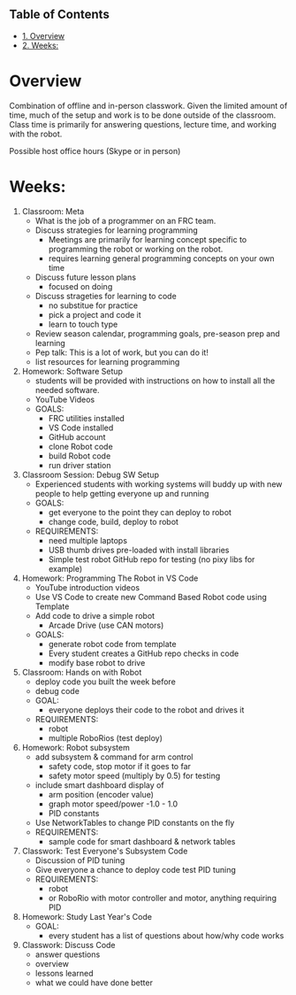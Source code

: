 <div id="table-of-contents">
<h2>Table of Contents</h2>
<div id="text-table-of-contents">
<ul>
<li><a href="#sec-1">1. Overview</a></li>
<li><a href="#sec-2">2. Weeks:</a></li>
</ul>
</div>
</div>



# Overview<a id="sec-1" name="sec-1"></a>

Combination of offline and in-person classwork. Given the limited
amount of time, much of the setup and work is to be done outside of
the classroom. Class time is primarily for answering questions,
lecture time, and working with the robot.

Possible host office hours (Skype or in person)

# Weeks:<a id="sec-2" name="sec-2"></a>

1.  Classroom: Meta
    -   What is the job of a programmer on an FRC team.
    -   Discuss strategies for learning programming
        -   Meetings are primarily for learning concept specific to
            programming the robot or working on the robot.
        -   requires learning general programming concepts on your own time
    -   Discuss future lesson plans
        -   focused on doing
    -   Discuss strageties for learning to code
        -   no substitue for practice
        -   pick a project and code it
        -   learn to touch type
    -   Review season calendar, programming goals, pre-season prep and learning
    -   Pep talk: This is a lot of work, but you can do it!
    -   list resources for learning programming
2.  Homework: Software Setup
    -   students will be provided with instructions on how to install all the needed software.
    -   YouTube Videos
    -   GOALS:
        -   FRC utilities installed
        -   VS Code installed
        -   GitHub account
        -   clone Robot code
        -   build Robot code
        -   run driver station
3.  Classroom Session: Debug SW Setup
    -   Experienced students with working systems will buddy up with new
        people to help getting everyone up and running
    -   GOALS:
        -   get everyone to the point they can deploy to robot
        -   change code, build, deploy to robot
    -   REQUIREMENTS:
        -   need multiple laptops
        -   USB thumb drives pre-loaded with install libraries
        -   Simple test robot GitHub repo for testing (no pixy libs for example)
4.  Homework: Programming The Robot in VS Code 
    -   YouTube introduction videos
    -   Use VS Code to create new Command Based Robot code using Template
    -   Add code to drive a simple robot
        -   Arcade Drive (use CAN motors)
    -   GOALS:
        -   generate robot code from template
        -   Every student creates a GitHub repo checks in code
        -   modify base robot to drive
5.  Classroom: Hands on with Robot 
    -   deploy code you built the week before
    -   debug code
    -   GOAL:
        -   everyone deploys their code to the robot and drives it
    -   REQUIREMENTS:
        -   robot
        -   multiple RoboRios (test deploy)
6.  Homework: Robot subsystem
    -   add subsystem & command for arm control
        -   safety code, stop motor if it goes to far
        -   safety motor speed (multiply by 0.5) for testing
    -   include smart dashboard display of 
        -   arm position (encoder value)
        -   graph motor speed/power  -1.0 - 1.0
        -   PID constants
    -   Use NetworkTables to change PID constants on the fly
    -   REQUIREMENTS:
        -   sample code for smart dashboard & network tables
7.  Classwork: Test Everyone's Subsystem Code
    -   Discussion of PID tuning
    -   Give everyone a chance to deploy code test PID tuning
    -   REQUIREMENTS:
        -   robot
        -   or RoboRio with motor controller and motor, anything requiring PID
8.  Homework: Study Last Year's Code
    -   GOAL:
        -   every student has a list of questions about how/why code works
9.  Classwork: Discuss Code
    -   answer questions
    -   overview
    -   lessons learned
    -   what we could have done better
